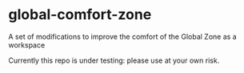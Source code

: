 # global-comfort-zone
A set of modifications to improve the comfort of the Global Zone as a workspace

Currently this repo is under testing: please use at your own risk.
